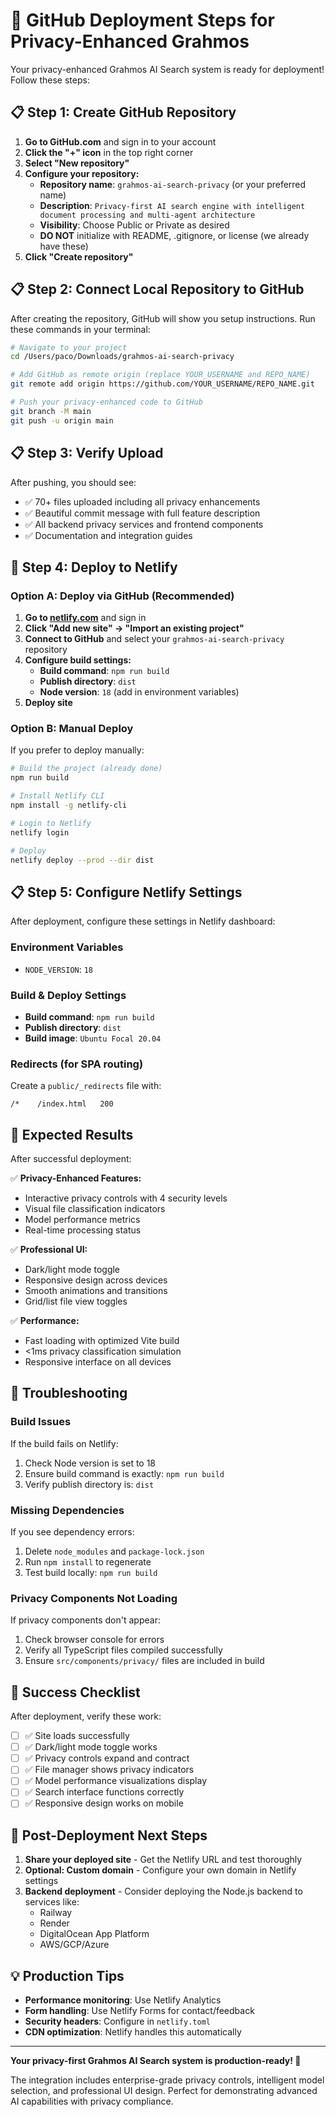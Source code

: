 # 🚀 GitHub Deployment Steps for Privacy-Enhanced Grahmos

Your privacy-enhanced Grahmos AI Search system is ready for deployment! Follow these steps:

## 📋 Step 1: Create GitHub Repository

1. **Go to GitHub.com** and sign in to your account
2. **Click the "+" icon** in the top right corner
3. **Select "New repository"**
4. **Configure your repository:**
   - **Repository name**: `grahmos-ai-search-privacy` (or your preferred name)
   - **Description**: `Privacy-first AI search engine with intelligent document processing and multi-agent architecture`
   - **Visibility**: Choose Public or Private as desired
   - **DO NOT** initialize with README, .gitignore, or license (we already have these)
5. **Click "Create repository"**

## 📋 Step 2: Connect Local Repository to GitHub

After creating the repository, GitHub will show you setup instructions. Run these commands in your terminal:

```bash
# Navigate to your project
cd /Users/paco/Downloads/grahmos-ai-search-privacy

# Add GitHub as remote origin (replace YOUR_USERNAME and REPO_NAME)
git remote add origin https://github.com/YOUR_USERNAME/REPO_NAME.git

# Push your privacy-enhanced code to GitHub
git branch -M main
git push -u origin main
```

## 📋 Step 3: Verify Upload

After pushing, you should see:
- ✅ 70+ files uploaded including all privacy enhancements
- ✅ Beautiful commit message with full feature description
- ✅ All backend privacy services and frontend components
- ✅ Documentation and integration guides

## 🚀 Step 4: Deploy to Netlify

### Option A: Deploy via GitHub (Recommended)

1. **Go to [netlify.com](https://netlify.com)** and sign in
2. **Click "Add new site" → "Import an existing project"**
3. **Connect to GitHub** and select your `grahmos-ai-search-privacy` repository
4. **Configure build settings:**
   - **Build command**: `npm run build`
   - **Publish directory**: `dist`
   - **Node version**: `18` (add in environment variables)
5. **Deploy site**

### Option B: Manual Deploy

If you prefer to deploy manually:

```bash
# Build the project (already done)
npm run build

# Install Netlify CLI
npm install -g netlify-cli

# Login to Netlify
netlify login

# Deploy
netlify deploy --prod --dir dist
```

## 📋 Step 5: Configure Netlify Settings

After deployment, configure these settings in Netlify dashboard:

### Environment Variables
- `NODE_VERSION`: `18`

### Build & Deploy Settings
- **Build command**: `npm run build`
- **Publish directory**: `dist`
- **Build image**: `Ubuntu Focal 20.04`

### Redirects (for SPA routing)
Create a `public/_redirects` file with:
```
/*    /index.html   200
```

## 🎯 Expected Results

After successful deployment:

✅ **Privacy-Enhanced Features:**
- Interactive privacy controls with 4 security levels
- Visual file classification indicators
- Model performance metrics
- Real-time processing status

✅ **Professional UI:**
- Dark/light mode toggle
- Responsive design across devices
- Smooth animations and transitions
- Grid/list file view toggles

✅ **Performance:**
- Fast loading with optimized Vite build
- <1ms privacy classification simulation
- Responsive interface on all devices

## 🔧 Troubleshooting

### Build Issues
If the build fails on Netlify:
1. Check Node version is set to 18
2. Ensure build command is exactly: `npm run build`
3. Verify publish directory is: `dist`

### Missing Dependencies
If you see dependency errors:
1. Delete `node_modules` and `package-lock.json`
2. Run `npm install` to regenerate
3. Test build locally: `npm run build`

### Privacy Components Not Loading
If privacy components don't appear:
1. Check browser console for errors
2. Verify all TypeScript files compiled successfully
3. Ensure `src/components/privacy/` files are included in build

## 🎉 Success Checklist

After deployment, verify these work:

- [ ] ✅ Site loads successfully
- [ ] ✅ Dark/light mode toggle works
- [ ] ✅ Privacy controls expand and contract
- [ ] ✅ File manager shows privacy indicators
- [ ] ✅ Model performance visualizations display
- [ ] ✅ Search interface functions correctly
- [ ] ✅ Responsive design works on mobile

## 🚀 Post-Deployment Next Steps

1. **Share your deployed site** - Get the Netlify URL and test thoroughly
2. **Optional: Custom domain** - Configure your own domain in Netlify settings
3. **Backend deployment** - Consider deploying the Node.js backend to services like:
   - Railway
   - Render
   - DigitalOcean App Platform
   - AWS/GCP/Azure

## 💡 Production Tips

- **Performance monitoring**: Use Netlify Analytics
- **Form handling**: Use Netlify Forms for contact/feedback
- **Security headers**: Configure in `netlify.toml`
- **CDN optimization**: Netlify handles this automatically

---

**Your privacy-first Grahmos AI Search system is production-ready! 🎉**

The integration includes enterprise-grade privacy controls, intelligent model selection, and professional UI design. Perfect for demonstrating advanced AI capabilities with privacy compliance.